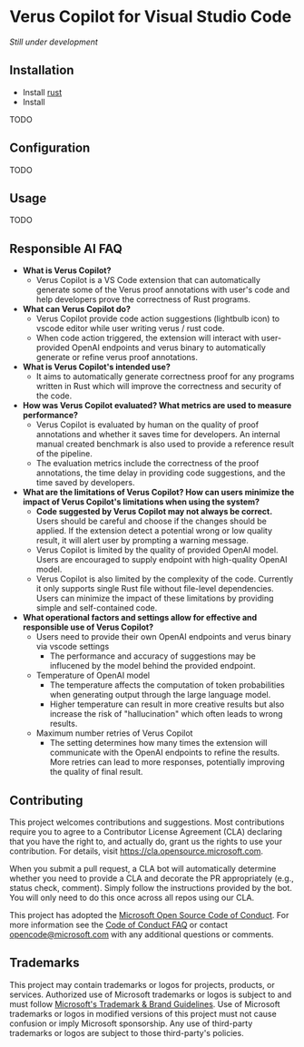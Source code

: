 # Verus Copilot for Visual Studio Code

*Still under development*

## Installation

* Install [rust](https://www.rust-lang.org/tools/install)
* Install 

TODO

## Configuration

TODO

## Usage

TODO

## Responsible AI FAQ

- **What is Verus Copilot?**
    - Verus Copilot is a VS Code extension that can automatically generate some of the Verus proof annotations with user's code and help developers prove the correctness of Rust programs.
- **What can Verus Copilot do?**
    - Verus Copilot provide code action suggestions (lightbulb icon) to vscode editor while user writing verus / rust code. 
    - When code action triggered, the extension will interact with user-provided OpenAI endpoints and verus binary to automatically generate or refine verus proof annotations.
- **What is Verus Copilot's intended use?**
    - It aims to automatically generate correctness proof for any programs written in Rust which will improve the correctness and security of the code.
- **How was Verus Copilot evaluated? What metrics are used to measure performance?**
    - Verus Copilot is evaluated by human on the quality of proof annotations and whether it saves time for developers. An internal manual created benchmark is also used to provide a reference result of the pipeline.
    - The evaluation metrics include the correctness of the proof annotations, the time delay in providing code suggestions, and the time saved by developers.
- **What are the limitations of Verus Copilot? How can users minimize the impact of Verus Copilot's limitations when using the system?**
    - **Code suggested by Verus Copilot may not always be correct.** Users should be careful and choose if the changes should be applied. If the extension detect a potential wrong or low quality result, it will alert user by prompting a warning message.
    - Verus Copilot is limited by the quality of provided OpenAI model. Users are encouraged to supply endpoint with high-quality OpenAI model.
    - Verus Copilot is also limited by the complexity of the code. Currently it only supports single Rust file without file-level dependencies. Users can minimize the impact of these limitations by providing simple and self-contained code.
- **What operational factors and settings allow for effective and responsible use of Verus Copilot?**
    - Users need to provide their own OpenAI endpoints and verus binary via vscode settings
        - The performance and accuracy of suggestions may be influcened by the model behind the provided endpoint.
    - Temperature of OpenAI model
        - The temperature affects the computation of token probabilities when generating output through the large language model.
        - Higher temperature can result in more creative results but also increase the risk of "hallucination" which often leads to wrong results.
    - Maximum number retries of Verus Copilot
        - The setting determines how many times the extension will communicate with the OpenAI endpoints to refine the results. More retries can lead to more responses, potentially improving the quality of final result.

## Contributing

This project welcomes contributions and suggestions.  Most contributions require you to agree to a
Contributor License Agreement (CLA) declaring that you have the right to, and actually do, grant us
the rights to use your contribution. For details, visit https://cla.opensource.microsoft.com.

When you submit a pull request, a CLA bot will automatically determine whether you need to provide
a CLA and decorate the PR appropriately (e.g., status check, comment). Simply follow the instructions
provided by the bot. You will only need to do this once across all repos using our CLA.

This project has adopted the [Microsoft Open Source Code of Conduct](https://opensource.microsoft.com/codeofconduct/).
For more information see the [Code of Conduct FAQ](https://opensource.microsoft.com/codeofconduct/faq/) or
contact [opencode@microsoft.com](mailto:opencode@microsoft.com) with any additional questions or comments.

## Trademarks

This project may contain trademarks or logos for projects, products, or services. Authorized use of Microsoft 
trademarks or logos is subject to and must follow 
[Microsoft's Trademark & Brand Guidelines](https://www.microsoft.com/en-us/legal/intellectualproperty/trademarks/usage/general).
Use of Microsoft trademarks or logos in modified versions of this project must not cause confusion or imply Microsoft sponsorship.
Any use of third-party trademarks or logos are subject to those third-party's policies.
